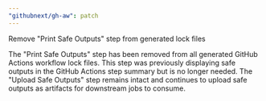 ```yaml
---
"githubnext/gh-aw": patch
---
```


Remove "Print Safe Outputs" step from generated lock files

The "Print Safe Outputs" step has been removed from all generated GitHub Actions workflow lock files. This step was previously displaying safe outputs in the GitHub Actions step summary but is no longer needed. The "Upload Safe Outputs" step remains intact and continues to upload safe outputs as artifacts for downstream jobs to consume.

